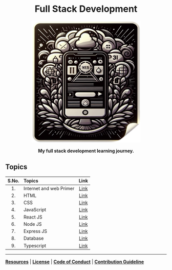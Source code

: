 <div align="center">

# Full Stack Development

<img src="./Cover_Photo.png" width="340" height="380" alt="DALL-E Generated Image of a old computer" />

**My full stack development learning journey.**

</div>

## Topics

| S.No. | Topics                          |                      Link                       |
| :---: | :------------------------------ | :---------------------------------------------: |
|  1.   | Internet and web Primer         | [Link](./1_Web%20Dev%20Fundamentals/Readme.md)  |
|  2.   | HTML                            | [Link](./2_FrontEnd/1_HTML/)                    |
|  3.   | CSS                             | [Link](./2_FrontEnd/2_CSS/Readme.md)            |
|  4.   | JavaScript                      | [Link](./3_Javascript/)                         |
|  5.   | React JS                        | [Link](./2_FrontEnd/3_REACT/Readme.md)          |
|  6.   | Node JS                         | [Link](./4_BackEnd/1_Server/1_NODE_JS/)         |
|  7.   | Express JS                      | [Link](./4_BackEnd/1_Server/2_EXPRESS_JS/)      |
|  8.   | Database                        | [Link](./4_BackEnd/2_Database/2_MONGO_DB/)      |
|  9.   | Typescript                      | [Link](./5_Typescript/)                         |

----

**[Resources](./Extras/Resource.md)** | **[License](./Extras/LICENSE)** | **[Code of Conduct](./Extras/CODE_OF_CONDUCT.md)** | **[Contribution Guideline](./Extras/CONTRIBUTING.md)**
